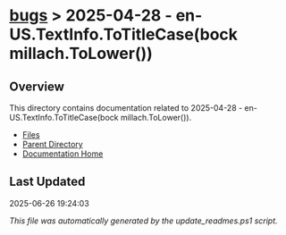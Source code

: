 # [bugs](../) > 2025-04-28 - en-US.TextInfo.ToTitleCase(bock millach.ToLower())

## Overview
This directory contains documentation related to 2025-04-28 - en-US.TextInfo.ToTitleCase(bock millach.ToLower()).

- [Files](#files)
- [Parent Directory](../)
- [Documentation Home](../../)

## Last Updated

2025-06-26 19:24:03

*This file was automatically generated by the update_readmes.ps1 script.*



